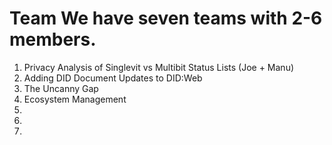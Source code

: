 # Team We have seven teams with 2-6 members.

1. Privacy Analysis of Singlevit vs Multibit Status Lists (Joe + Manu)
2. Adding DID Document Updates to DID:Web
3. The Uncanny Gap
4. Ecosystem Management
5.
6.
7.
   
